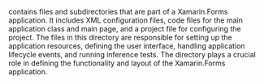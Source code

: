 contains files and subdirectories that are part of a Xamarin.Forms application. It includes XML configuration files, code files for the main application class and main page, and a project file for configuring the project. The files in this directory are responsible for setting up the application resources, defining the user interface, handling application lifecycle events, and running inference tests. The directory plays a crucial role in defining the functionality and layout of the Xamarin.Forms application.